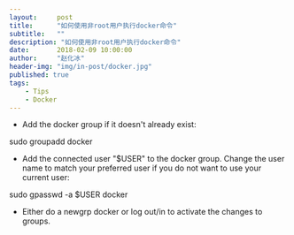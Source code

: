 ```yaml
---
layout:     post
title:      "如何使用非root用户执行docker命令"
subtitle:   ""
description: "如何使用非root用户执行docker命令"
date:       2018-02-09 10:00:00
author:     "赵化冰"
header-img: "img/in-post/docker.jpg"
published: true
tags:
    - Tips
    - Docker
---
```


* Add the docker group if it doesn't already exist:

sudo groupadd docker

* Add the connected user "$USER" to the docker group. Change the user name to match your preferred user if you do not want to use your current user:

sudo gpasswd -a $USER docker

* Either do a newgrp docker or log out/in to activate the changes to groups.
